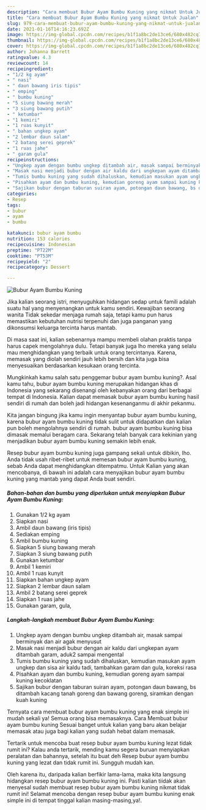 ```yaml
---
description: "Cara membuat Bubur Ayam Bumbu Kuning yang nikmat Untuk Jualan"
title: "Cara membuat Bubur Ayam Bumbu Kuning yang nikmat Untuk Jualan"
slug: 979-cara-membuat-bubur-ayam-bumbu-kuning-yang-nikmat-untuk-jualan
date: 2021-01-16T14:16:23.692Z
image: https://img-global.cpcdn.com/recipes/b1f1a8bc2de13ce6/680x482cq70/bubur-ayam-bumbu-kuning-foto-resep-utama.jpg
thumbnail: https://img-global.cpcdn.com/recipes/b1f1a8bc2de13ce6/680x482cq70/bubur-ayam-bumbu-kuning-foto-resep-utama.jpg
cover: https://img-global.cpcdn.com/recipes/b1f1a8bc2de13ce6/680x482cq70/bubur-ayam-bumbu-kuning-foto-resep-utama.jpg
author: Johanna Barrett
ratingvalue: 4.3
reviewcount: 14
recipeingredient:
- "1/2 kg ayam"
- " nasi"
- " daun bawang iris tipis"
- " emping"
- " bumbu kuning"
- "5 siung bawang merah"
- "3 siung bawang putih"
- " ketumbar"
- "1 kemiri"
- "1 ruas kunyit"
- " bahan ungkep ayam"
- "2 lembar daun salam"
- "2 batang serei geprek"
- "1 ruas jahe"
- " garam gula"
recipeinstructions:
- "Ungkep ayam dengan bumbu ungkep ditambah air, masak sampai berminyak dan air agak menyusut"
- "Masak nasi menjadi bubur dengan air kaldu dari ungkepan ayam ditambah garam, aduk2 sampai mengental"
- "Tumis bumbu kuning yang sudah dihaluskan, kemudian masukan ayam ungkep dan sisa air kaldu tadi, tambahkan garam dan gula, koreksi rasa"
- "Pisahkan ayam dan bumbu kuning, kemudian goreng ayam sampai kuning kecoklatan"
- "Sajikan bubur dengan taburan suiran ayam, potongan daun bawang, bs ditambah kacang tanah goreng dan bawang goreng, siramkan dengan kuah kuning"
categories:
- Resep
tags:
- bubur
- ayam
- bumbu

katakunci: bubur ayam bumbu 
nutrition: 153 calories
recipecuisine: Indonesian
preptime: "PT22M"
cooktime: "PT53M"
recipeyield: "2"
recipecategory: Dessert

---
```



![Bubur Ayam Bumbu Kuning](https://img-global.cpcdn.com/recipes/b1f1a8bc2de13ce6/680x482cq70/bubur-ayam-bumbu-kuning-foto-resep-utama.jpg)

Jika kalian seorang istri, menyuguhkan hidangan sedap untuk famili adalah suatu hal yang menyenangkan untuk kamu sendiri. Kewajiban seorang  wanita Tidak sekedar menjaga rumah saja, tetapi kamu pun harus memastikan kebutuhan nutrisi terpenuhi dan juga panganan yang dikonsumsi keluarga tercinta harus mantab.

Di masa  saat ini, kalian sebenarnya mampu membeli olahan praktis tanpa harus capek mengolahnya dulu. Tetapi banyak juga lho mereka yang selalu mau menghidangkan yang terbaik untuk orang tercintanya. Karena, memasak yang diolah sendiri jauh lebih bersih dan kita juga bisa menyesuaikan berdasarkan kesukaan orang tercinta. 



Mungkinkah kamu salah satu penggemar bubur ayam bumbu kuning?. Asal kamu tahu, bubur ayam bumbu kuning merupakan hidangan khas di Indonesia yang sekarang disenangi oleh kebanyakan orang dari berbagai tempat di Indonesia. Kalian dapat memasak bubur ayam bumbu kuning hasil sendiri di rumah dan boleh jadi hidangan kesenanganmu di akhir pekanmu.

Kita jangan bingung jika kamu ingin menyantap bubur ayam bumbu kuning, karena bubur ayam bumbu kuning tidak sulit untuk didapatkan dan kalian pun boleh mengolahnya sendiri di rumah. bubur ayam bumbu kuning bisa dimasak memalui beragam cara. Sekarang telah banyak cara kekinian yang menjadikan bubur ayam bumbu kuning semakin lebih enak.

Resep bubur ayam bumbu kuning juga gampang sekali untuk dibikin, lho. Anda tidak usah ribet-ribet untuk memesan bubur ayam bumbu kuning, sebab Anda dapat menghidangkan ditempatmu. Untuk Kalian yang akan mencobanya, di bawah ini adalah cara menyajikan bubur ayam bumbu kuning yang mantab yang dapat Anda buat sendiri.

<!--inarticleads1-->

##### Bahan-bahan dan bumbu yang diperlukan untuk menyiapkan Bubur Ayam Bumbu Kuning:

1. Gunakan 1/2 kg ayam
1. Siapkan  nasi
1. Ambil  daun bawang (iris tipis)
1. Sediakan  emping
1. Ambil  bumbu kuning
1. Siapkan 5 siung bawang merah
1. Siapkan 3 siung bawang putih
1. Gunakan  ketumbar
1. Ambil 1 kemiri
1. Ambil 1 ruas kunyit
1. Siapkan  bahan ungkep ayam
1. Siapkan 2 lembar daun salam
1. Ambil 2 batang serei geprek
1. Siapkan 1 ruas jahe
1. Gunakan  garam, gula,




<!--inarticleads2-->

##### Langkah-langkah membuat Bubur Ayam Bumbu Kuning:

1. Ungkep ayam dengan bumbu ungkep ditambah air, masak sampai berminyak dan air agak menyusut
1. Masak nasi menjadi bubur dengan air kaldu dari ungkepan ayam ditambah garam, aduk2 sampai mengental
1. Tumis bumbu kuning yang sudah dihaluskan, kemudian masukan ayam ungkep dan sisa air kaldu tadi, tambahkan garam dan gula, koreksi rasa
1. Pisahkan ayam dan bumbu kuning, kemudian goreng ayam sampai kuning kecoklatan
1. Sajikan bubur dengan taburan suiran ayam, potongan daun bawang, bs ditambah kacang tanah goreng dan bawang goreng, siramkan dengan kuah kuning




Ternyata cara membuat bubur ayam bumbu kuning yang enak simple ini mudah sekali ya! Semua orang bisa memasaknya. Cara Membuat bubur ayam bumbu kuning Sesuai banget untuk kalian yang baru akan belajar memasak atau juga bagi kalian yang sudah hebat dalam memasak.

Tertarik untuk mencoba buat resep bubur ayam bumbu kuning lezat tidak rumit ini? Kalau anda tertarik, mending kamu segera buruan menyiapkan peralatan dan bahannya, setelah itu buat deh Resep bubur ayam bumbu kuning yang lezat dan tidak rumit ini. Sungguh mudah kan. 

Oleh karena itu, daripada kalian berfikir lama-lama, maka kita langsung hidangkan resep bubur ayam bumbu kuning ini. Pasti kalian tiidak akan menyesal sudah membuat resep bubur ayam bumbu kuning nikmat tidak rumit ini! Selamat mencoba dengan resep bubur ayam bumbu kuning enak simple ini di tempat tinggal kalian masing-masing,ya!.


